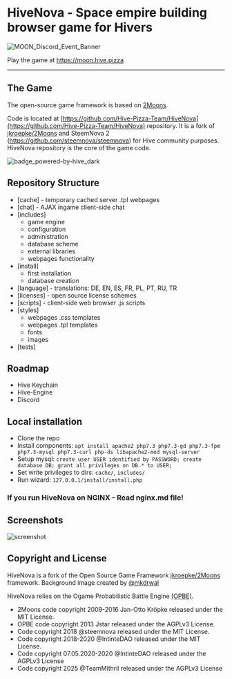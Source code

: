 # HiveNova - Space empire building browser game for Hivers

![MOON_Discord_Event_Banner](https://github.com/user-attachments/assets/96607107-b195-4164-9537-241430acc86e)

Play the game at https://moon.hive.pizza

---

## The Game

The open-source game framework is based on [2Moons](https://gitter.im/2MoonsGame/Lobby/).

Code is located at [https://github.com/Hive-Pizza-Team/HiveNova](https://github.com/Hive-Pizza-Team/HiveNova) repository. It is a fork of [jkroepke/2Moons](https://github.com/jkroepke/2Moons) and SteemNova 2 (https://github.com/steemnova/steemnova) for Hive community purposes. HiveNova repository is the core of the game code.

![badge_powered-by-hive_dark](https://github.com/user-attachments/assets/803e396c-f165-40de-936c-03dd624153ad)

## Repository Structure

- [cache] - temporary cached server .tpl webpages
- [chat] - AJAX ingame client-side chat
- [includes]
  - game engine
  - configuration
  - administration
  - database scheme
  - external libraries
  - webpages functionality
- [install]
  - first installation
  - database creation
- [language] - translations: DE, EN, ES, FR, PL, PT, RU, TR
- [licenses] - open source license schemes
- [scripts] - client-side web browser .js scripts
- [styles] 
  - webpages .css templates
  - webpages .tpl templates
  - fonts
  - images
- [tests]


## Roadmap

* Hive Keychain
* Hive-Engine
* Discord
  

## Local installation

- Clone the repo
- Install components: `apt install apache2 php7.3 php7.3-gd php7.3-fpm php7.3-mysql php7.3-curl php-ds libapache2-mod mysql-server`
- Setup mysql: `create user USER identified by PASSWORD; create database DB; grant all privileges on DB.* to USER;`
- Set write privileges to dirs: `cache/`, `includes/`
- Run wizard: `127.0.0.1/install/install.php`

### If you run HiveNova on NGINX - Read nginx.md file!

## Screenshots

![screenshot](https://github.com/user-attachments/assets/3705e3c5-540c-4915-9f1b-8d4e2c6142ae)

## Copyright and License

HiveNova is a fork of the Open Source Game Framework [jkroepke/2Moons](https://github.com/jkroepke/2Moons) framework.
Background image created by [@mkdrwal](https://hive.blog/@mkdrwal)

HiveNova relies on the Ogame Probabilistic Battle Engine [(OPBE)](https://github.com/jstar88/opbe).

* 2Moons code copyright 2009-2016 Jan-Otto Kröpke released under the MIT License.
* OPBE code copyright 2013 Jstar released under the AGPLv3 License.
* Code copyright 2018 @steemnova released under the MIT License.
* Code copyright 2018-2020 @IntinteDAO released under the MIT License.
* Code copyright 07.05.2020-2020 @IntinteDAO released under the AGPLv3 License
* Code copyright 2025 @TeamMithril released under the AGPLv3 License
